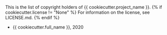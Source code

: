 This is the list of copyright holders of {{ cookiecutter.project_name }}.
{% if cookiecutter.license != "None" %}
For information on the license, see LICENSE.md.
{% endif %}

* {{ cookiecutter.full_name }}, 2020